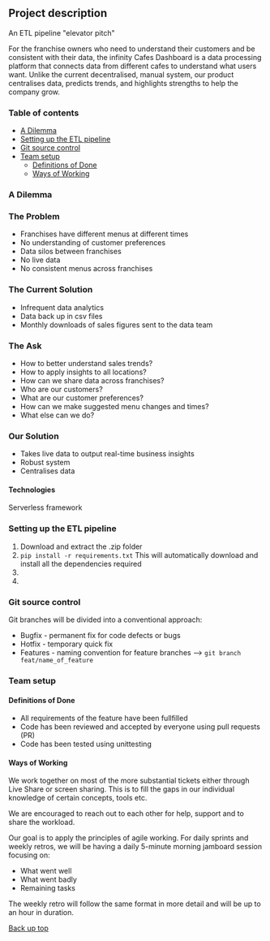 ## Project description


An ETL pipeline "elevator pitch"

For the franchise owners who need to understand their customers and be consistent with their data, the infinity Cafes Dashboard is a data processing platform that connects data from different cafes to understand what users want. Unlike the current decentralised, manual system, our product centralises data, predicts trends, and highlights strengths to help the company grow.


### Table of contents

- [A Dilemma](#a-dilemma)
- [Setting up the ETL pipeline](#setting-up-the-etl-pipeline)
- [Git source control](#git-source-control)
- [Team setup](#team-setup)
    - [Definitions of Done](#definitions-of-done)
    - [Ways of Working](#ways-of-working)

### A Dilemma 
### The Problem
- Franchises have different menus at different times
- No understanding of customer preferences 
- Data silos between franchises 
- No live data
- No consistent menus across franchises
### The Current Solution
- Infrequent data analytics
- Data back up in csv files
- Monthly downloads of sales figures sent to the data team
### The Ask

- How to better understand sales trends?
- How to apply insights to all locations?
- How can we share data across franchises?
- Who are our customers?
- What are our customer preferences?
- How can we make suggested menu changes and times?
- What else can we do?

### Our Solution 
- Takes live data to output real-time business insights
- Robust system 
- Centralises data
#### Technologies
Serverless framework


### Setting up the ETL pipeline

1. Download and extract the .zip folder
2. `pip install -r requirements.txt` This will automatically download and install all the dependencies required
3. 
4. 

### Git source control

Git branches will be divided into a conventional approach: 

* Bugfix - permanent fix for code defects or bugs
* Hotfix - temporary quick fix
* Features - naming convention for feature branches --> `git branch feat/name_of_feature`

### Team setup

#### Definitions of Done

* All requirements of the feature have been fullfilled
* Code has been reviewed and accepted by everyone using pull requests (PR) 
* Code has been tested using unittesting

#### Ways of Working

We work together on most of the more substantial tickets either through Live Share or screen sharing.
This is to fill the gaps in our individual knowledge of certain concepts, tools etc. 

We are encouraged to reach out to each other for help, support and to share the workload.

Our goal is to apply the principles of agile working.
For daily sprints and weekly retros, we will be having a daily 5-minute morning jamboard session focusing on:

* What went well
* What went badly
* Remaining tasks

The weekly retro will follow the same format in more detail and will be up to an hour in duration. 

[Back up top](#table-of-contents)